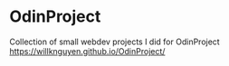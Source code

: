 # OdinProject
Collection of small webdev projects I did for OdinProject
https://willknguyen.github.io/OdinProject/
